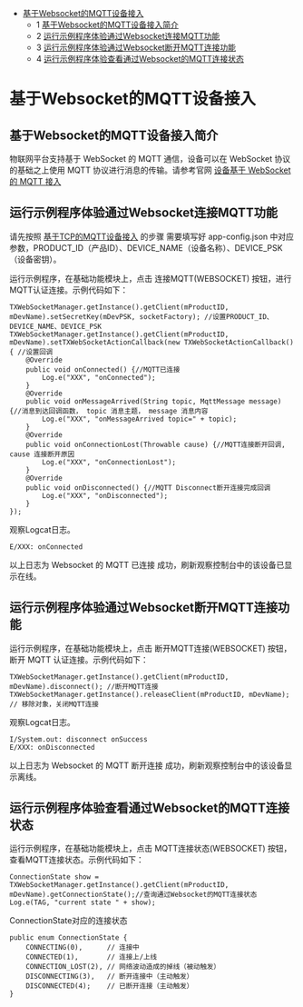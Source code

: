 * [基于Websocket的MQTT设备接入](#基于Websocket的MQTT设备接入)
  * 1 [基于Websocket的MQTT设备接入简介](#基于Websocket的MQTT设备接入简介)
  * 2 [运行示例程序体验通过Websocket连接MQTT功能](#运行示例程序体验通过Websocket连接MQTT功能)
  * 3 [运行示例程序体验通过Websocket断开MQTT连接功能](#运行示例程序体验通过Websocket断开MQTT连接功能)
  * 4 [运行示例程序体验查看通过Websocket的MQTT连接状态](#运行示例程序体验查看通过Websocket的MQTT连接状态)

# 基于Websocket的MQTT设备接入
## 基于Websocket的MQTT设备接入简介
物联网平台支持基于 WebSocket 的 MQTT 通信，设备可以在 WebSocket 协议的基础之上使用 MQTT 协议进行消息的传输。请参考官网 [设备基于 WebSocket 的 MQTT 接入](https://cloud.tencent.com/document/product/634/46347)

## 运行示例程序体验通过Websocket连接MQTT功能

请先按照 [基于TCP的MQTT设备接入]() 的步骤 需要填写好 app-config.json 中对应参数，PRODUCT_ID（产品ID）、DEVICE_NAME（设备名称）、DEVICE_PSK（设备密钥）。

运行示例程序，在基础功能模块上，点击 连接MQTT(WEBSOCKET) 按钮，进行MQTT认证连接。示例代码如下：
```
TXWebSocketManager.getInstance().getClient(mProductID, mDevName).setSecretKey(mDevPSK, socketFactory); //设置PRODUCT_ID、DEVICE_NAME、DEVICE_PSK
TXWebSocketManager.getInstance().getClient(mProductID, mDevName).setTXWebSocketActionCallback(new TXWebSocketActionCallback() { //设置回调
    @Override
    public void onConnected() {//MQTT已连接
        Log.e("XXX", "onConnected");
    }
    @Override
    public void onMessageArrived(String topic, MqttMessage message) {//消息到达回调函数， topic 消息主题， message 消息内容
        Log.e("XXX", "onMessageArrived topic=" + topic);
    }
    @Override
    public void onConnectionLost(Throwable cause) {//MQTT连接断开回调, cause 连接断开原因
        Log.e("XXX", "onConnectionLost");
    }
    @Override
    public void onDisconnected() {//MQTT Disconnect断开连接完成回调
        Log.e("XXX", "onDisconnected");
    }
});
```

观察Logcat日志。
```
E/XXX: onConnected
```
以上日志为 Websocket 的 MQTT 已连接 成功，刷新观察控制台中的该设备已显示在线。

## 运行示例程序体验通过Websocket断开MQTT连接功能

运行示例程序，在基础功能模块上，点击 断开MQTT连接(WEBSOCKET) 按钮，断开 MQTT 认证连接。示例代码如下：
```
TXWebSocketManager.getInstance().getClient(mProductID, mDevName).disconnect(); //断开MQTT连接
TXWebSocketManager.getInstance().releaseClient(mProductID, mDevName); // 移除对象，关闭MQTT连接
```

观察Logcat日志。
```
I/System.out: disconnect onSuccess
E/XXX: onDisconnected
```
以上日志为 Websocket 的 MQTT 断开连接 成功，刷新观察控制台中的该设备显示离线。

## 运行示例程序体验查看通过Websocket的MQTT连接状态

运行示例程序，在基础功能模块上，点击 MQTT连接状态(WEBSOCKET) 按钮，查看MQTT连接状态。示例代码如下：

```
ConnectionState show = TXWebSocketManager.getInstance().getClient(mProductID, mDevName).getConnectionState();//查询通过Websocket的MQTT连接状态
Log.e(TAG, "current state " + show);
```

ConnectionState对应的连接状态
```
public enum ConnectionState {
    CONNECTING(0),      // 连接中
    CONNECTED(1),       // 连接上/上线
    CONNECTION_LOST(2), // 网络波动造成的掉线（被动触发）
    DISCONNECTING(3),   // 断开连接中（主动触发）
    DISCONNECTED(4);    // 已断开连接（主动触发）
}
```
